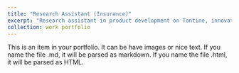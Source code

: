 ```yaml
---
title: "Research Assistant (Insurance)"
excerpt: "Research assistant in product development on Tontine, innovative type of life insurance to address ageing society issue."
collection: work portfolio
---
```


This is an item in your portfolio. It can be have images or nice text. If you name the file .md, it will be parsed as markdown. If you name the file .html, it will be parsed as HTML. 
